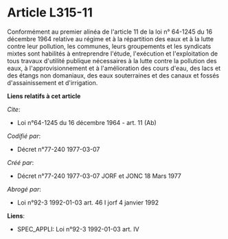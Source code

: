 # Article L315-11

Conformément au premier alinéa de l'article 11 de la loi n° 64-1245 du 16 décembre 1964 relative au régime et à la
répartition des eaux et à la lutte contre leur pollution, les communes, leurs groupements et les syndicats mixtes sont
habilités à entreprendre l'étude, l'exécution et l'exploitation de tous travaux d'utilité publique nécessaires à la lutte
contre la pollution des eaux, à l'approvisionnement et à l'amélioration des cours d'eau, des lacs et des étangs non
domaniaux, des eaux souterraines et des canaux et fossés d'assainissement et d'irrigation.

**Liens relatifs à cet article**

_Cite_:

  - Loi n°64-1245 du 16 décembre 1964 - art. 11 (Ab)

_Codifié par_:

  - Décret n°77-240 1977-03-07

_Créé par_:

  - Décret n°77-240 1977-03-07 JORF et JONC 18 Mars 1977

_Abrogé par_:

  - Loi n°92-3 1992-01-03 art. 46 I jorf 4 janvier 1992

**Liens**:

  - SPEC_APPLI: Loi n°92-3 1992-01-03 art. IV
